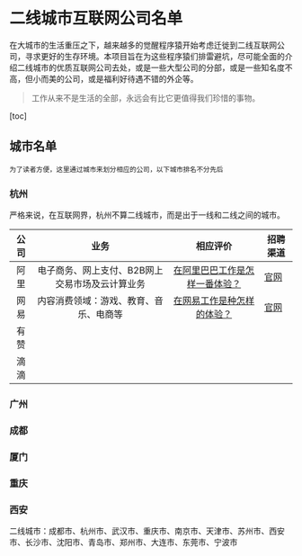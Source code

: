 # 二线城市互联网公司名单

在大城市的生活重压之下，越来越多的觉醒程序猿开始考虑迁徙到二线互联网公司，寻求更好的生存环境。本项目旨在为这些程序猿们排雷避坑，尽可能全面的介绍二线城市的优质互联网公司去处，或是一些大型公司的分部，或是一些知名度不高，但小而美的公司，或是福利好待遇不错的外企等。



> 工作从来不是生活的全部，永远会有比它更值得我们珍惜的事物。



[toc]

## 城市名单

`为了读者方便，这里通过城市来划分相应的公司，以下城市排名不分先后`

###  杭州

严格来说，在互联网界，杭州不算二线城市，而是出于一线和二线之间的城市。

| 公司 |                      业务                       |                           相应评价                           | 招聘渠道                            |
| :--: | :---------------------------------------------: | :----------------------------------------------------------: | ----------------------------------- |
| 阿里 | 电子商务、网上支付、B2B网上交易市场及云计算业务 | [在阿里巴巴工作是怎样一番体验？](https://www.zhihu.com/question/22394450/answer/1404237834) | [官网](https://talent.alibaba.com/) |
| 网易 |     内容消费领域：游戏、教育、音乐、电商等      | [在网易工作是种怎样的体验？](https://www.zhihu.com/question/24781178/answer/285370525) | [官网](https://hr.163.com/)         |
| 有赞 |                                                 |                                                              |                                     |
| 滴滴 |                                                 |                                                              |                                     |



### 广州





### 成都



### 厦门



### 重庆



### 西安





二线城市：成都市、杭州市、武汉市、重庆市、南京市、天津市、苏州市、西安市、长沙市、沈阳市、青岛市、郑州市、大连市、东莞市、宁波市

